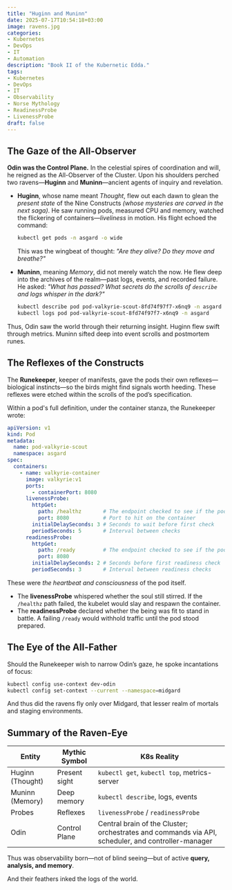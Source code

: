 ```yaml
---
title: "Huginn and Muninn"
date: 2025-07-17T10:54:18+03:00
image: ravens.jpg
categories:
- Kubernetes
- DevOps
- IT
- Automation
description: "Book II of the Kubernetic Edda."
tags:
- Kubernetes
- DevOps
- IT
- Observability
- Norse Mythology
- ReadinessProbe
- LivenessProbe
draft: false
---
```


## The Gaze of the All-Observer

**Odin was the Control Plane.** In the celestial spires of coordination and will, he reigned as the All-Observer of the Cluster. Upon his shoulders perched two ravens—**Huginn** and **Muninn**—ancient agents of inquiry and revelation.

* **Huginn**, whose name meant *Thought*, flew out each dawn to glean the *present state* of the Nine Constructs *(whose mysteries are carved in the next saga)*. He saw running pods, measured CPU and memory, watched the flickering of containers—*liveliness* in motion. His flight echoed the command:

  ```bash
  kubectl get pods -n asgard -o wide
  ```

  This was the wingbeat of thought: *"Are they alive? Do they move and breathe?"*

* **Muninn**, meaning *Memory*, did not merely watch the now. He flew deep into the archives of the realm—past logs, events, and recorded failure. He asked:
  *"What has passed? What secrets do the scrolls of `describe` and logs whisper in the dark?"*

  ```bash
  kubectl describe pod pod-valkyrie-scout-8fd74f97f7-x6nq9 -n asgard
  kubectl logs pod pod-valkyrie-scout-8fd74f97f7-x6nq9 -n asgard
  ```

Thus, Odin saw the world through their returning insight. Huginn flew swift through metrics. Muninn sifted deep into event scrolls and postmortem runes.

## The Reflexes of the Constructs

The **Runekeeper**, keeper of manifests, gave the pods their own reflexes—biological instincts—so the birds might find signals worth heeding. These reflexes were etched within the scrolls of the pod’s specification.

Within a pod's full definition, under the container stanza, the Runekeeper wrote:

```yaml
apiVersion: v1
kind: Pod
metadata:
  name: pod-valkyrie-scout
  namespace: asgard
spec:
  containers:
    - name: valkyrie-container
      image: valkyrie:v1
      ports:
        - containerPort: 8080
      livenessProbe:
        httpGet:
          path: /healthz       # The endpoint checked to see if the pod is alive
          port: 8080           # Port to hit on the container
        initialDelaySeconds: 3 # Seconds to wait before first check
        periodSeconds: 5       # Interval between checks
      readinessProbe:
        httpGet:
          path: /ready         # The endpoint checked to see if the pod is ready to serve
          port: 8080
        initialDelaySeconds: 2 # Seconds before first readiness check
        periodSeconds: 3       # Interval between readiness checks
```

These were *the heartbeat and consciousness* of the pod itself.

* The **livenessProbe** whispered whether the soul still stirred. If the `/healthz` path failed, the kubelet would slay and respawn the container.
* The **readinessProbe** declared whether the being was fit to stand in battle. A failing `/ready` would withhold traffic until the pod stood prepared.

## The Eye of the All-Father

Should the Runekeeper wish to narrow Odin’s gaze, he spoke incantations of focus:

```bash
kubectl config use-context dev-odin
kubectl config set-context --current --namespace=midgard
```

And thus did the ravens fly only over Midgard, that lesser realm of mortals and staging environments.

## Summary of the Raven-Eye

| Entity           | Mythic Symbol | K8s Reality                                                                                        |
| ---------------- | ------------- | -------------------------------------------------------------------------------------------------- |
| Huginn (Thought) | Present sight | `kubectl get`, `kubectl top`, metrics-server                                                       |
| Muninn (Memory)  | Deep memory   | `kubectl describe`, logs, events                                                                   |
| Probes           | Reflexes      | `livenessProbe` / `readinessProbe`                                                                 |
| Odin             | Control Plane | Central brain of the Cluster; orchestrates and commands via API, scheduler, and controller-manager |

Thus was observability born—not of blind seeing—but of active **query, analysis, and memory**.

And their feathers inked the logs of the world.
